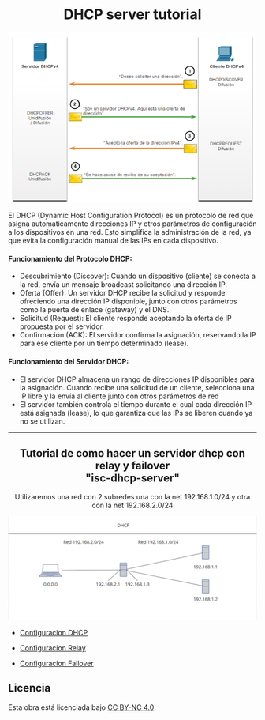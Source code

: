 <h1 align="center"> DHCP server tutorial</h1>

<div align="center">
<img src="img/funcionamiento.png">
</div>

El DHCP (Dynamic Host Configuration Protocol) es un protocolo de red que asigna automáticamente direcciones IP y otros parámetros de configuración a los dispositivos en una red. Esto simplifica la administración de la red, ya que evita la configuración manual de las IPs en cada dispositivo.

#### Funcionamiento del Protocolo DHCP:
- Descubrimiento (Discover): Cuando un dispositivo (cliente) se conecta a la red, envía un mensaje broadcast solicitando una dirección IP.
- Oferta (Offer): Un servidor DHCP recibe la solicitud y responde ofreciendo una dirección IP disponible, junto con otros parámetros como la puerta de enlace (gateway) y el DNS.
- Solicitud (Request): El cliente responde aceptando la oferta de IP propuesta por el servidor.
- Confirmación (ACK): El servidor confirma la asignación, reservando la IP para ese cliente por un tiempo determinado (lease).
#### Funcionamiento del Servidor DHCP:
- El servidor DHCP almacena un rango de direcciones IP disponibles para la asignación. Cuando recibe una solicitud de un cliente, selecciona una IP libre y la envía al cliente junto con otros parámetros de red
- El servidor también controla el tiempo durante el cual cada dirección IP está asignada (lease), lo que garantiza que las IPs se liberen cuando ya no se utilizan.

----------------------------------------------------------------------------------------------------------

<div align="center">
<h2>Tutorial de como hacer un servidor dhcp con relay y failover</br>
  "isc-dhcp-server"</h2>

Utilizaremos una red con 2 subredes una con la net 192.168.1.0/24 y otra con la net 192.168.2.0/24
</div>

![topologiaRed](img/esquema_de_red.png)

- [Configuracion DHCP](doc/configuracion-dhcp.md)

- [Configuracion Relay](doc/configuracion-relay.md)

- [Configuracion Failover](doc/configuracion-failover.md)

<!-- - [Vista Cliente](doc/comprobacion-cliente.md) -->

<!-- - [Comprobaciones Servers](dec/comprobacion-servers) -->

## Licencia
<p xmlns:cc="http://creativecommons.org/ns#" >Esta obra está licenciada bajo <a href="https://creativecommons.org/licenses/by-nc/4.0/?ref=chooser-v1" target="_blank" rel="license noopener noreferrer" style="display:inline-block;">CC BY-NC 4.0<img style="height:22px!important;margin-left:3px;vertical-align:text-bottom;" src="https://mirrors.creativecommons.org/presskit/icons/cc.svg?ref=chooser-v1" alt=""><img style="height:22px!important;margin-left:3px;vertical-align:text-bottom;" <img style="altura: 22px!important;margin-left:3px;vertical-align:text-bottom;" src="https://mirrors.creativecommons.org/presskit/icons/nc.svg?ref=chooser-v1" alt=""><img style="altura: 22px!important;margin-left:3px;vertical-align:text-bottom;" src="https://mirrors.creativecommons.org/presskit/icons/nc.svg?ref=chooser-v1" alt=""></a></p>
